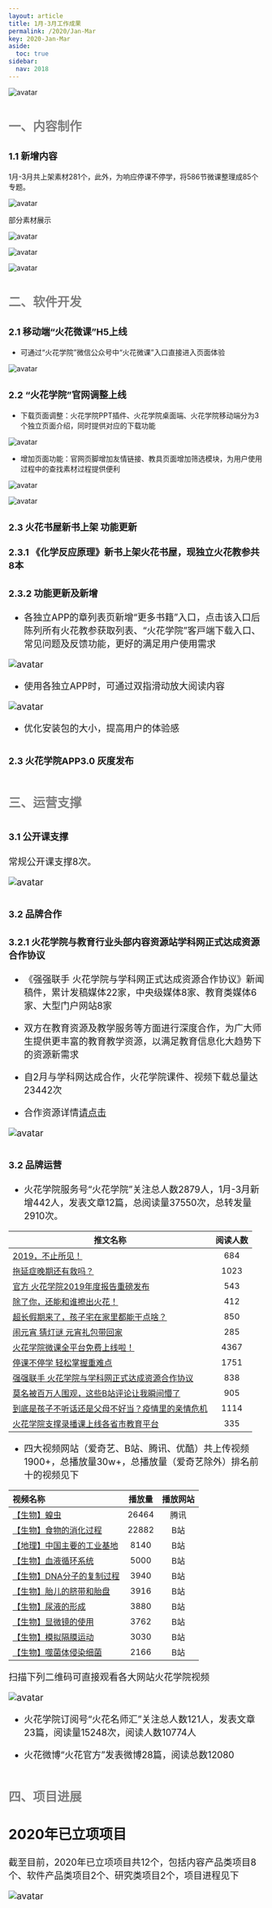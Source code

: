 ```yaml
---
layout: article
title: 1月-3月工作成果
permalink: /2020/Jan-Mar
key: 2020-Jan-Mar
aside:
  toc: true
sidebar:
  nav: 2018
---
```


<bro/><bro/>

![avatar](images/20191200.png)

# <font size="5" color="gray">一、内容制作</font>

## <font size="4" >1.1 新增内容</font>

1月-3月共上架素材281个，此外，为响应停课不停学，将586节微课整理成85个专题。

![avatar](images/202003002.png)

部分素材展示

![avatar](images/20200303.png)

![avatar](images/20200304.png)

![avatar](images/20200305.png)

# <font size="5" color="gray">二、软件开发</font>

## <font size="4" >2.1 移动端“火花微课”H5上线</font>

- 可通过“火花学院”微信公众号中“火花微课”⼊⼝直接进⼊页面体验

![avatar](images/20200306.png)

## <font size="4" >2.2 “火花学院”官网调整上线</font>

- 下载页面调整：火花学院PPT插件、火花学院桌⾯端、火花学院移动端分为3个独立页面介绍，同时提供对应的下载功能

![avatar](images/20200307.png)

- 增加页面功能：官网页脚增加友情链接、教具页面增加筛选模块，为用户使用过程中的查找素材过程提供便利

![avatar](images/20200308001.png)

![avatar](images/20200308.png)

## <font size="4" >2.3 火花书屋新书上架 功能更新</font>

### <font size="4" >2.3.1 《化学反应原理》新书上架火花书屋，现独立火花教参共8本

### <font size="4" >2.3.2 功能更新及新增</font>

- 各独立APP的章列表页新增“更多书籍”入口，点击该入口后陈列所有火花教参获取列表、“⽕花学院”客⼾端下载⼊⼝、 常见问题及反馈功能，更好的满足用户使用需求

![avatar](images/2020030901.png)

- 使用各独立APP时，可通过双指滑动放⼤阅读内容

![avatar](images/2020030902.png)

- 优化安装包的大小，提高用户的体验感

## <font size="4" >2.3 火花学院APP3.0 灰度发布</font>

# <font size="5" color="gray">三、运营支撑</font>

## <font size="4" >3.1 公开课支撑</font>

常规公开课支撑8次。

![avatar](images/20200310.png)

## <font size="4" >3.2 品牌合作</font>

### <font size="4" >3.2.1 火花学院与教育行业头部内容资源站学科网正式达成资源合作协议</font> 

- 《强强联手 火花学院与学科网正式达成资源合作协议》新闻稿件，累计发稿媒体22家，中央级媒体8家、教育类媒体6家、大型门户网站8家

- 双方在教育资源及教学服务等方面进行深度合作，为广大师生提供更丰富的教育教学资源，以满足教育信息化大趋势下的资源新需求

- 自2月与学科网达成合作，火花学院课件、视频下载总量达23442次

- 合作资源详情[请点击](http://www.zxxk.com/organ/267/)

![avatar](images/20200314.png)

## <font size="4" >3.2 品牌运营</font>

- 火花学院服务号“火花学院”关注总人数2879人，1月-3月新增442人，发表文章12篇，总阅读量37550次，总转发量2910次。

| 推文名称 |  阅读人数  | 
|-------------|:------:|
[2019，不止所见！](https://mp.weixin.qq.com/s/4fLofpuI_cQiNm9Xiu-i_A)|	684|
[拖延症晚期还有救吗？](https://mp.weixin.qq.com/s/-SQoOheZb5vKNKthAzd68g)|	1023|
[官方 火花学院2019年度报告重磅发布](https://mp.weixin.qq.com/s/gkr2eSMAioE38leC9ej-yg)|	543|
[除了你，还能和谁擦出火花！](https://mp.weixin.qq.com/s/dstIToTtrFKgrKLRAe3STw)|	412|
[超长假期来了，孩子宅在家里都能干点啥？](https://mp.weixin.qq.com/s/8s22HN3PexTE0oMy323Vfg)|	850|
[闹元宵 猜灯谜 元宵礼包带回家](https://mp.weixin.qq.com/s/AV7eKx8MDnZLpo2ePFxa9A)|	285|
[火花学院微课全平台免费上线啦！](https://mp.weixin.qq.com/s/4kj6ofPltC6lywC2lUUWUQ)|4367|
[停课不停学 轻松掌握重难点](https://mp.weixin.qq.com/s/pBfdBw8V5jlxYL4qIE4__A)|	1751|
[强强联手 火花学院与学科网正式达成资源合作协议](https://mp.weixin.qq.com/s/oax-1ziaOgueOnS-J6towQ)|	838|
[莫名被百万人围观，这些B站评论让我瞬间懵了](https://mp.weixin.qq.com/s/L1SwrHHWjD2v8sLGh0fvHA)|	905|
[到底是孩子不听话还是父母不好当？疫情里的亲情危机](https://mp.weixin.qq.com/s/nODxoR2f1vPaLOh9f1xUHg)|	1114|
[火花学院支撑录播课上线各省市教育平台](https://mp.weixin.qq.com/s/cNbYWrz5lMg9voMlaWBy-Q)|	335|

- 四大视频网站（爱奇艺、B站、腾讯、优酷）共上传视频1900+，总播放量30w+，总播放量（爱奇艺除外）排名前十的视频见下

| 视频名称 | 播放量 | 播放网站|
|:-------------|:------:|:-----:|
|[【生物】蝗虫](https://page.om.qq.com/page/OkXD86T61FYhyyaOfqogj3Mw0)|26464|腾讯|
|[【生物】食物的消化过程](https://www.bilibili.com/video/BV1Z741157an)|22882|B站|
|[【地理】中国主要的工业基地](https://www.bilibili.com/video/BV1n7411g7ej)|8140|B站|
|[【生物】血液循环系统](https://www.bilibili.com/video/BV1o741157kv)|5000|B站|
|[【生物】DNA分子的复制过程](https://www.bilibili.com/video/BV1o741157kv)|3940|B站|
|[【生物】胎儿的脐带和胎盘](https://www.bilibili.com/video/BV1o741157ud)|3916|B站|
|[【生物】尿液的形成](https://www.bilibili.com/video/BV1f7411575C)|3880|B站|
|[【生物】显微镜的使用](https://www.bilibili.com/video/BV15741157nN)|3762|B站|
|[【生物】模拟隔膜运动](https://www.bilibili.com/video/BV1Z741157xZ)|3030|B站|
|[【生物】噬菌体侵染细菌](https://www.bilibili.com/video/BV14E41137Zq)|2166|B站|

扫描下列二维码可直接观看各大网站火花学院视频

![avatar](images/20200313.png)

- 火花学院订阅号“火花名师汇”关注总人数121人，发表文章23篇，阅读量15248次，阅读人数10774人

- 火花微博“火花官方”发表微博28篇，阅读总数12080

# <font size="5" color="gray">四、项目进展</font>

## 2020年已立项项目

截至目前，2020年已立项项目共12个，包括内容产品类项目8个、软件产品类项目2个、研究类项目2个，项目进程见下
 
![avatar](images/20200315.png)




